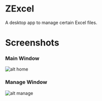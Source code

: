 # ZExcel
A desktop app to manage certain Excel files.

# Screenshots
### Main Window
![alt home](https://i.imgur.com/Q5cNBxQ.jpg)
### Manage Window
![alt manage](https://i.imgur.com/325WSFx.jpg)
